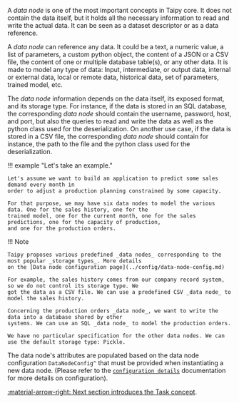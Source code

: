 A _data node_ is one of the most important concepts in Taipy core. It does not contain the data itself, but it holds all
the necessary information to read and write the actual data. It can be seen as a dataset descriptor or as a data
reference.

A _data node_ can reference any data. It could be a text, a numeric value, a list of parameters, a custom
python object, the content of a JSON or a CSV file, the content of one or multiple database table(s), or any other data.
It is made to model any type of data: Input, intermediate, or output data, internal or external data, local or remote
data, historical data, set of parameters, trained model, etc.

The _data node_ information depends on the data itself, its exposed format, and its storage type. For instance, if the
data is stored in an SQL database, the corresponding _data node_ should contain the username, password, host, and port,
but also the queries to read and write the data as well as the python class used for the deserialization. On another use
case, if the data is stored in a CSV file, the corresponding _data node_ should contain for instance, the path to the
file and the python class used for the deserialization.

!!! example "Let's take an example."

    Let's assume we want to build an application to predict some sales demand every month in
    order to adjust a production planning constrained by some capacity.

    For that purpose, we may have six data nodes to model the various data. One for the sales history, one for the
    trained model, one for the current month, one for the sales predictions, one for the capacity of production,
    and one for the production orders.

!!! Note

    Taipy proposes various predefined _data nodes_ corresponding to the most popular _storage types_. More details
    on the [Data node configuration page](../config/data-node-config.md)

    For example, the sales history comes from our company record system, so we do not control its storage type. We
    got the data as a CSV file. We can use a predefined CSV _data node_ to model the sales history.

    Concerning the production orders _data node_, we want to write the data into a database shared by other
    systems. We can use an SQL _data node_ to model the production orders.

    We have no particular specification for the other data nodes. We can use the default storage type: Pickle.

The data node's attributes are populated based on the data node configuration
`DataNodeConfig^`
that must be provided when instantiating a new data node. (Please refer to the
[`configuration details`](../config/data-node-config.md) documentation for more
details on configuration).

[:material-arrow-right: Next section introduces the Task concept](task.md).
